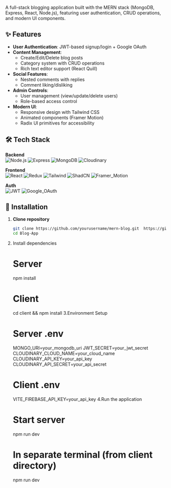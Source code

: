 
A full-stack blogging application built with the MERN stack (MongoDB, Express, React, Node.js), featuring user authentication, CRUD operations, and modern UI components.

## ✨ Features
- **User Authentication**: JWT-based signup/login + Google OAuth
- **Content Management**:
  - Create/Edit/Delete blog posts
  - Category system with CRUD operations
  - Rich text editor support (React Quill)
- **Social Features**:
  - Nested comments with replies
  - Comment liking/disliking
- **Admin Controls**:
  - User management (view/update/delete users)
  - Role-based access control
- **Modern UI**:
  - Responsive design with Tailwind CSS
  - Animated components (Framer Motion)
  - Radix UI primitives for accessibility

## 🛠 Tech Stack
**Backend**  
![Node.js](https://img.shields.io/badge/Node.js-20%2B-green)
![Express](https://img.shields.io/badge/Express-4.21-blue)
![MongoDB](https://img.shields.io/badge/MongoDB-8.9-green)
![Cloudinary](https://img.shields.io/badge/Cloudinary-2.5-blueviolet)

**Frontend**  
![React](https://img.shields.io/badge/React-18.3-blue)
![Redux](https://img.shields.io/badge/Redux_Toolkit-2.5-purple)
![Tailwind](https://img.shields.io/badge/Tailwind_CSS-3.4-06B6D4)
![ShadCN](https://img.shields.io/badge/ShadCN-Components-orange)
![Framer_Motion](https://img.shields.io/badge/Framer_Motion-10.12.0-FF007F)

**Auth**  
![JWT](https://img.shields.io/badge/JWT-9.0-orange)
![Google_OAuth](https://img.shields.io/badge/Google_OAuth-2.0-blue)

## 🚀 Installation

1. **Clone repository**
   ```bash
   git clone https://github.com/yourusername/mern-blog.git  https://github.com/0372hoanghoccode/Blog-App.git
   cd Blog-App
2. Install dependencies
   # Server
   npm install
   # Client
   cd client && npm install
3.Environment Setup
   # Server .env
   MONGO_URI=your_mongodb_uri
   JWT_SECRET=your_jwt_secret
   CLOUDINARY_CLOUD_NAME=your_cloud_name
   CLOUDINARY_API_KEY=your_api_key
   CLOUDINARY_API_SECRET=your_api_secret
   # Client .env
   VITE_FIREBASE_API_KEY=your_api_key
4.Run the application
   # Start server
   npm run dev
   # In separate terminal (from client directory)
   npm run dev
